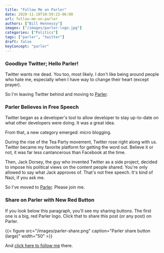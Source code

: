```yaml
---
title: "Follow Me on Parler"
date: 2020-11-10T10:59:23-06:00
url: follow-me-on-parler
authors: ["Bill Hennessy"]
images: ["/images/parler-logo.jpg"]
categories: ["Politics"]
tags: ["parler", "twitter"]
draft: false
keyConcept: "parler"
---
```


### Goodbye Twitter; Hello Parler!

Twitter wants me dead. You too, most likely. I don't like being around people who hate me, especially when I have way to change their heart (except prayer). 

So I'm leaving Twitter behind and moving to [Parler](https://parler.com/profile/Billhennessy). 

### Parler Believes in Free Speech

Twitter began as a developer's tool to allow developer to stay up-to-date on what other developers were doing. It was a great idea. 

From that, a new category emerged: micro blogging. 

During the rise of the Tea Party movement, Twitter rose right along with us. Twitter became my favorite platform for getting the word out. Believe it or not, it was far less cantancerous than Facebook at the time. 

Then, Jack Dorsey, the guy who invented Twitter as a side project, decided to impose his political views on the content people shared. You're only allowed to say what Jack approves of. That's not free speech. It's kind of Nazi, if you ask me.

So I've moved to [Parler](https://parler.com/profile/Billhennessy). Please join me.

### Share on Parler with New Red Button

If you look below this paragraph, you'll see my sharing buttons. The first one is a big, red Parler logo. Click that to share this post (or any post) on Parler. 

{{< figure src="/images/parler-share.png" caption="Parler share button (large)" width="50" >}}

And [click here to follow me](https://parler.com/profile/Billhennessy) there.
